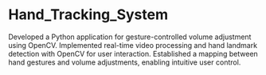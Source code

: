 # Hand_Tracking_System
Developed a Python application for gesture-controlled volume adjustment using OpenCV.
Implemented real-time video processing and hand landmark detection with OpenCV for user interaction.
Established a mapping between hand gestures and volume adjustments, enabling intuitive user control.

